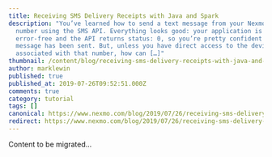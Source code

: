 ```yaml
---
title: Receiving SMS Delivery Receipts with Java and Spark
description: "You’ve learned how to send a text message from your Nexmo virtual
  number using the SMS API. Everything looks good: your application is
  error-free and the API returns status: 0, so you’re pretty confident that your
  message has been sent. But, unless you have direct access to the device
  associated with that number, how can […]"
thumbnail: /content/blog/receiving-sms-delivery-receipts-with-java-and-spark-dr/sms-delivery-java.png
author: marklewin
published: true
published_at: 2019-07-26T09:52:51.000Z
comments: true
category: tutorial
tags: []
canonical: https://www.nexmo.com/blog/2019/07/26/receiving-sms-delivery-receipts-with-java-and-spark-dr
redirect: https://www.nexmo.com/blog/2019/07/26/receiving-sms-delivery-receipts-with-java-and-spark-dr
---
```


Content to be migrated...

